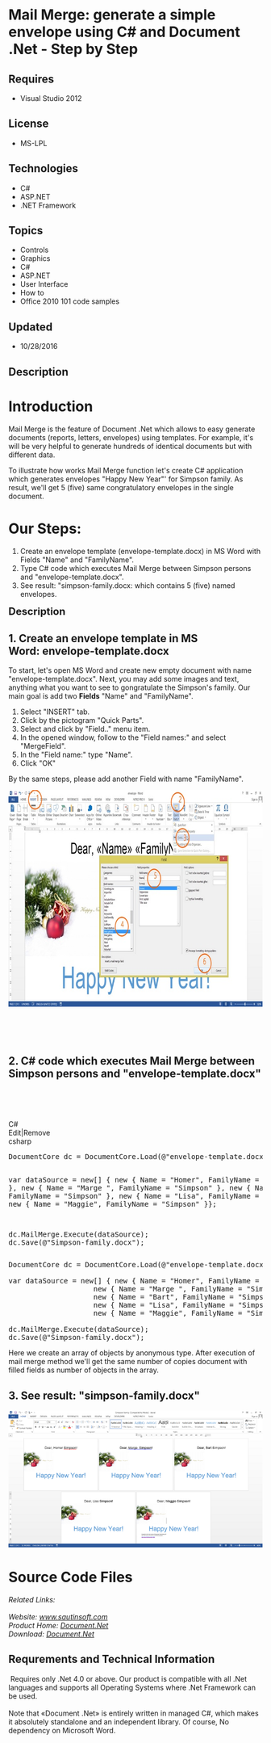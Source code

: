 # Mail Merge: generate a simple envelope using C# and Document .Net - Step by Step
## Requires
- Visual Studio 2012
## License
- MS-LPL
## Technologies
- C#
- ASP.NET
- .NET Framework
## Topics
- Controls
- Graphics
- C#
- ASP.NET
- User Interface
- How to
- Office 2010 101 code samples
## Updated
- 10/28/2016
## Description

<h1>Introduction</h1>
<p class="CommonText">Mail Merge is the feature of Document .Net which allows to easy generate documents (reports, letters, envelopes) using templates. For example, it's will be very helpful to generate hundreds of identical documents but with different data.</p>
<p class="CommonText">To illustrate how works Mail Merge function let's create C# application which generates envelopes &quot;Happy New Year&quot;' for Simpson family. As result, we'll get 5 (five) same congratulatory envelopes in the single document.</p>
<h1><span>Our Steps:</span></h1>
<ol class="CommonText">
<li>Create an envelope template (envelope-template.docx) in MS Word with Fields &quot;Name&quot; and &quot;FamilyName&quot;.
</li><li>Type C# code which executes Mail Merge between Simpson persons and &quot;envelope-template.docx&quot;.
</li><li>See result: &quot;simpson-family.docx: which contains 5 (five) named envelopes. </li></ol>
<p><span style="font-size:20px; font-weight:bold">Description</span></p>
<h2 class="H2Text">1. Create an envelope template in MS Word:&nbsp;<span class="CommonText">envelope-template.docx</span></h2>
<p class="CommonText">To start, let's open MS Word and create new empty document with name &quot;envelope-template.docx&quot;. Next, you may add some images and text, anything what you want to see to gongratulate the Simpson's family. Our main goal is add two&nbsp;<strong>Fields</strong>&nbsp;&quot;Name&quot;
 and &quot;FamilyName&quot;.</p>
<ol class="CommonText">
<li>Select &quot;INSERT&quot; tab. </li><li>Click by the pictogram &quot;Quick Parts&quot;. </li><li>Select and click by &quot;Field..&quot; menu item. </li><li>In the opened window, follow to the &quot;Field names:&quot; and select &quot;MergeField&quot;. </li><li>In the &quot;Field name:&quot; type &quot;Name&quot;. </li><li>Click &quot;OK&quot; </li></ol>
<p><span>By the same steps, please add another Field with name &quot;FamilyName&quot;.</span></p>
<p><img id="162799" src="162799-envelope-create-template.jpg" alt="" width="800" height="429"></p>
<p><span class="CommonText"><br>
</span></p>
<p><em>&nbsp;</em></p>
<h2 class="H2Text">2. C# code which executes Mail Merge between Simpson persons and &quot;envelope-template.docx&quot;</h2>
<p>&nbsp;</p>
<p>&nbsp;</p>
<div class="scriptcode">
<div class="pluginEditHolder" pluginCommand="mceScriptCode">
<div class="title"><span>C#</span></div>
<div class="pluginLinkHolder"><span class="pluginEditHolderLink">Edit</span>|<span class="pluginRemoveHolderLink">Remove</span></div>
<span class="hidden">csharp</span>
<pre class="hidden">DocumentCore dc = DocumentCore.Load(@&quot;envelope-template.docx&quot;);

var dataSource = new[] { new { Name = &quot;Homer&quot;, FamilyName = &quot;Simpson&quot; }, 
                    new { Name = &quot;Marge &quot;, FamilyName = &quot;Simpson&quot; },
                    new { Name = &quot;Bart&quot;, FamilyName = &quot;Simpson&quot; },
                    new { Name = &quot;Lisa&quot;, FamilyName = &quot;Simpson&quot; },
                    new { Name = &quot;Maggie&quot;, FamilyName = &quot;Simpson&quot; }};

dc.MailMerge.Execute(dataSource);
dc.Save(@&quot;Simpson-family.docx&quot;);</pre>
<div class="preview">
<pre class="csharp">DocumentCore&nbsp;dc&nbsp;=&nbsp;DocumentCore.Load(@<span class="cs__string">&quot;envelope-template.docx&quot;</span>);&nbsp;
&nbsp;
var&nbsp;dataSource&nbsp;=&nbsp;<span class="cs__keyword">new</span>[]&nbsp;{&nbsp;<span class="cs__keyword">new</span>&nbsp;{&nbsp;Name&nbsp;=&nbsp;<span class="cs__string">&quot;Homer&quot;</span>,&nbsp;FamilyName&nbsp;=&nbsp;<span class="cs__string">&quot;Simpson&quot;</span>&nbsp;},&nbsp;&nbsp;
&nbsp;&nbsp;&nbsp;&nbsp;&nbsp;&nbsp;&nbsp;&nbsp;&nbsp;&nbsp;&nbsp;&nbsp;&nbsp;&nbsp;&nbsp;&nbsp;&nbsp;&nbsp;&nbsp;&nbsp;<span class="cs__keyword">new</span>&nbsp;{&nbsp;Name&nbsp;=&nbsp;<span class="cs__string">&quot;Marge&nbsp;&quot;</span>,&nbsp;FamilyName&nbsp;=&nbsp;<span class="cs__string">&quot;Simpson&quot;</span>&nbsp;},&nbsp;
&nbsp;&nbsp;&nbsp;&nbsp;&nbsp;&nbsp;&nbsp;&nbsp;&nbsp;&nbsp;&nbsp;&nbsp;&nbsp;&nbsp;&nbsp;&nbsp;&nbsp;&nbsp;&nbsp;&nbsp;<span class="cs__keyword">new</span>&nbsp;{&nbsp;Name&nbsp;=&nbsp;<span class="cs__string">&quot;Bart&quot;</span>,&nbsp;FamilyName&nbsp;=&nbsp;<span class="cs__string">&quot;Simpson&quot;</span>&nbsp;},&nbsp;
&nbsp;&nbsp;&nbsp;&nbsp;&nbsp;&nbsp;&nbsp;&nbsp;&nbsp;&nbsp;&nbsp;&nbsp;&nbsp;&nbsp;&nbsp;&nbsp;&nbsp;&nbsp;&nbsp;&nbsp;<span class="cs__keyword">new</span>&nbsp;{&nbsp;Name&nbsp;=&nbsp;<span class="cs__string">&quot;Lisa&quot;</span>,&nbsp;FamilyName&nbsp;=&nbsp;<span class="cs__string">&quot;Simpson&quot;</span>&nbsp;},&nbsp;
&nbsp;&nbsp;&nbsp;&nbsp;&nbsp;&nbsp;&nbsp;&nbsp;&nbsp;&nbsp;&nbsp;&nbsp;&nbsp;&nbsp;&nbsp;&nbsp;&nbsp;&nbsp;&nbsp;&nbsp;<span class="cs__keyword">new</span>&nbsp;{&nbsp;Name&nbsp;=&nbsp;<span class="cs__string">&quot;Maggie&quot;</span>,&nbsp;FamilyName&nbsp;=&nbsp;<span class="cs__string">&quot;Simpson&quot;</span>&nbsp;}};&nbsp;
&nbsp;
dc.MailMerge.Execute(dataSource);&nbsp;
dc.Save(@<span class="cs__string">&quot;Simpson-family.docx&quot;</span>);</pre>
</div>
</div>
</div>
<p><span>Here we create an array of objects by anonymous type. After execution of mail merge method we'll get the same number of copies document with filled fields as number of objects in the array.</span></p>
<h2 class="H2Text">3. See result: &quot;simpson-family.docx&quot;</h2>
<p><span><img id="162800" src="162800-envelope-result.png" alt=""><br>
</span></p>
<h1>Source Code Files</h1>
<div><em>Related Links:</em></div>
<div><em><br>
Website:&nbsp;<a href="http://www.sautinsoft.com/">www.sautinsoft.com</a><br>
Product Home:&nbsp;<a href="http://sautinsoft.com/products/document/index.php">Document.Net</a><br>
Download:&nbsp;<em><a href="http://sautinsoft.com/thankyou.php?download=document_net.zip">Document.Net</a></em><br>
</em></div>
<h2 class="H2Text">Requrements and Technical Information</h2>
<p class="CommonText"><span>&nbsp;Requires only .Net 4.0 or above. Our product is compatible with all .Net languages and supports all Operating Systems where .Net Framework can be used.</span><br>
<br>
<span>Note that &laquo;Document .Net&raquo; is entirely written in managed C#, which makes it absolutely standalone and an independent library. Of course, No dependency on Microsoft Word.</span></p>
